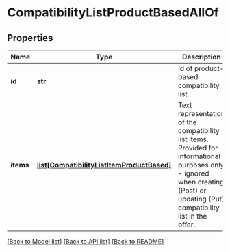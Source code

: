 # CompatibilityListProductBasedAllOf

## Properties
Name | Type | Description | Notes
------------ | ------------- | ------------- | -------------
**id** | **str** | Id of product-based compatibility list. | 
**items** | [**list[CompatibilityListItemProductBased]**](CompatibilityListItemProductBased.md) | Text representation of the compatibility list items. Provided for informational purposes only - ignored when creating (Post) or updating (Put) compatibility list in the offer. | [optional] 

[[Back to Model list]](../README.md#documentation-for-models) [[Back to API list]](../README.md#documentation-for-api-endpoints) [[Back to README]](../README.md)


